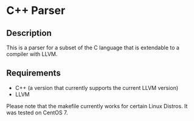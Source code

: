 # C++ Parser

## Description

This is a parser for a subset of the C language that is extendable to a compiler with LLVM.

## Requirements
- C++ (a version that currently supports the current LLVM version)
- LLVM

Please note that the makefile currently works for certain Linux Distros. It was tested on CentOS 7.
